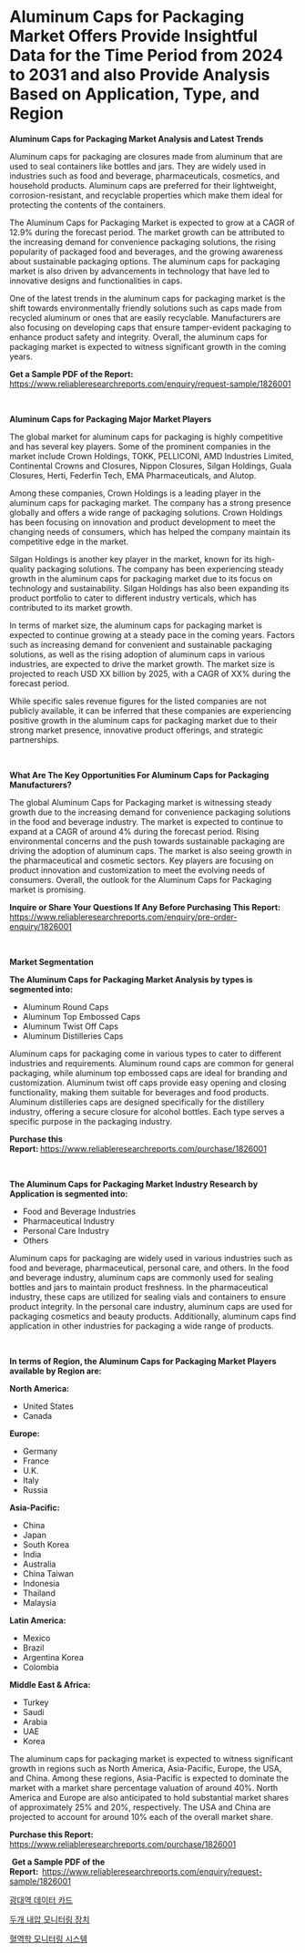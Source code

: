 <p><h1>Aluminum Caps for Packaging Market Offers Provide Insightful Data for the Time Period from 2024 to 2031 and also Provide Analysis Based on Application, Type, and Region</h1></p><p><strong>Aluminum Caps for Packaging Market Analysis and Latest Trends</strong></p>
<p><p>Aluminum caps for packaging are closures made from aluminum that are used to seal containers like bottles and jars. They are widely used in industries such as food and beverage, pharmaceuticals, cosmetics, and household products. Aluminum caps are preferred for their lightweight, corrosion-resistant, and recyclable properties which make them ideal for protecting the contents of the containers.</p><p>The Aluminum Caps for Packaging Market is expected to grow at a CAGR of 12.9% during the forecast period. The market growth can be attributed to the increasing demand for convenience packaging solutions, the rising popularity of packaged food and beverages, and the growing awareness about sustainable packaging options. The aluminum caps for packaging market is also driven by advancements in technology that have led to innovative designs and functionalities in caps.</p><p>One of the latest trends in the aluminum caps for packaging market is the shift towards environmentally friendly solutions such as caps made from recycled aluminum or ones that are easily recyclable. Manufacturers are also focusing on developing caps that ensure tamper-evident packaging to enhance product safety and integrity. Overall, the aluminum caps for packaging market is expected to witness significant growth in the coming years.</p></p>
<p><strong>Get a Sample PDF of the Report:&nbsp;</strong> <a href="https://www.reliableresearchreports.com/enquiry/request-sample/1826001">https://www.reliableresearchreports.com/enquiry/request-sample/1826001</a></p>
<p>&nbsp;</p>
<p><strong>Aluminum Caps for Packaging Major Market Players</strong></p>
<p><p>The global market for aluminum caps for packaging is highly competitive and has several key players. Some of the prominent companies in the market include Crown Holdings, TOKK, PELLICONI, AMD Industries Limited, Continental Crowns and Closures, Nippon Closures, Silgan Holdings, Guala Closures, Herti, Federfin Tech, EMA Pharmaceuticals, and Alutop.</p><p>Among these companies, Crown Holdings is a leading player in the aluminum caps for packaging market. The company has a strong presence globally and offers a wide range of packaging solutions. Crown Holdings has been focusing on innovation and product development to meet the changing needs of consumers, which has helped the company maintain its competitive edge in the market.</p><p>Silgan Holdings is another key player in the market, known for its high-quality packaging solutions. The company has been experiencing steady growth in the aluminum caps for packaging market due to its focus on technology and sustainability. Silgan Holdings has also been expanding its product portfolio to cater to different industry verticals, which has contributed to its market growth.</p><p>In terms of market size, the aluminum caps for packaging market is expected to continue growing at a steady pace in the coming years. Factors such as increasing demand for convenient and sustainable packaging solutions, as well as the rising adoption of aluminum caps in various industries, are expected to drive the market growth. The market size is projected to reach USD XX billion by 2025, with a CAGR of XX% during the forecast period.</p><p>While specific sales revenue figures for the listed companies are not publicly available, it can be inferred that these companies are experiencing positive growth in the aluminum caps for packaging market due to their strong market presence, innovative product offerings, and strategic partnerships.</p></p>
<p>&nbsp;</p>
<p><strong>What Are The Key Opportunities For Aluminum Caps for Packaging Manufacturers?</strong></p>
<p><p>The global Aluminum Caps for Packaging market is witnessing steady growth due to the increasing demand for convenience packaging solutions in the food and beverage industry. The market is expected to continue to expand at a CAGR of around 4% during the forecast period. Rising environmental concerns and the push towards sustainable packaging are driving the adoption of aluminum caps. The market is also seeing growth in the pharmaceutical and cosmetic sectors. Key players are focusing on product innovation and customization to meet the evolving needs of consumers. Overall, the outlook for the Aluminum Caps for Packaging market is promising.</p></p>
<p><strong>Inquire or Share Your Questions If Any Before Purchasing This Report:</strong> <a href="https://www.reliableresearchreports.com/enquiry/pre-order-enquiry/1826001">https://www.reliableresearchreports.com/enquiry/pre-order-enquiry/1826001</a></p>
<p>&nbsp;</p>
<p><strong>Market Segmentation</strong></p>
<p><strong>The Aluminum Caps for Packaging Market Analysis by types is segmented into:</strong></p>
<p><ul><li>Aluminum Round Caps</li><li>Aluminum Top Embossed Caps</li><li>Aluminum Twist Off Caps</li><li>Aluminum Distilleries Caps</li></ul></p>
<p><p>Aluminum caps for packaging come in various types to cater to different industries and requirements. Aluminum round caps are common for general packaging, while aluminum top embossed caps are ideal for branding and customization. Aluminum twist off caps provide easy opening and closing functionality, making them suitable for beverages and food products. Aluminum distilleries caps are designed specifically for the distillery industry, offering a secure closure for alcohol bottles. Each type serves a specific purpose in the packaging industry.</p></p>
<p><strong>Purchase this Report:&nbsp;</strong><a href="https://www.reliableresearchreports.com/purchase/1826001">https://www.reliableresearchreports.com/purchase/1826001</a></p>
<p>&nbsp;</p>
<p><strong>The Aluminum Caps for Packaging Market Industry Research by Application is segmented into:</strong></p>
<p><ul><li>Food and Beverage Industries</li><li>Pharmaceutical Industry</li><li>Personal Care Industry</li><li>Others</li></ul></p>
<p><p>Aluminum caps for packaging are widely used in various industries such as food and beverage, pharmaceutical, personal care, and others. In the food and beverage industry, aluminum caps are commonly used for sealing bottles and jars to maintain product freshness. In the pharmaceutical industry, these caps are utilized for sealing vials and containers to ensure product integrity. In the personal care industry, aluminum caps are used for packaging cosmetics and beauty products. Additionally, aluminum caps find application in other industries for packaging a wide range of products.</p></p>
<p>&nbsp;</p>
<p><strong>In terms of Region, the Aluminum Caps for Packaging Market Players available by Region are:</strong></p>
<p>
    <p> <strong> North America: </strong>
        <ul>
            <li>United States</li>
            <li>Canada</li>
        </ul>
        </p> 
    <p> <strong> Europe: </strong>
        <ul>
            <li>Germany</li>
            <li>France</li>
            <li>U.K.</li>
            <li>Italy</li>
            <li>Russia</li>
        </ul>
        </p> 
    <p> <strong> Asia-Pacific: </strong>
        <ul>
            <li>China</li>
            <li>Japan</li>
            <li>South Korea</li>
            <li>India</li>
            <li>Australia</li>
            <li>China Taiwan</li>
            <li>Indonesia</li>
            <li>Thailand</li>
            <li>Malaysia</li>
        </ul>
        </p> 
    <p> <strong> Latin America: </strong>
        <ul>
            <li>Mexico</li>
            <li>Brazil</li>
            <li>Argentina Korea</li>
            <li>Colombia</li>
        </ul>
        </p> 
    <p> <strong> Middle East & Africa: </strong>
        <ul>
            <li>Turkey</li>
            <li>Saudi</li>
            <li>Arabia</li>
            <li>UAE</li>
            <li>Korea</li>
        </ul>
    </p>
    </p>
<p><p>The aluminum caps for packaging market is expected to witness significant growth in regions such as North America, Asia-Pacific, Europe, the USA, and China. Among these regions, Asia-Pacific is expected to dominate the market with a market share percentage valuation of around 40%. North America and Europe are also anticipated to hold substantial market shares of approximately 25% and 20%, respectively. The USA and China are projected to account for around 10% each of the overall market share.</p></p>
<p><strong>Purchase this Report: </strong><a href="https://www.reliableresearchreports.com/purchase/1826001">https://www.reliableresearchreports.com/purchase/1826001</a></p>
<p>&nbsp;<strong>Get a Sample PDF of the Report:&nbsp;&nbsp;</strong><a href="https://www.reliableresearchreports.com/enquiry/request-sample/1826001">https://www.reliableresearchreports.com/enquiry/request-sample/1826001</a></p>
<p><strong></strong></p>
<p><p><a href="https://github.com/crfsywufhm81415/Market-Research-Report-List-1/blob/main/73727806503.md">광대역 데이터 카드</a></p><p><a href="https://github.com/vs10l4sfg5c/Market-Research-Report-List-1/blob/main/30294656504.md">두개 내압 모니터링 장치</a></p><p><a href="https://github.com/Skyleitney456456/Market-Research-Report-List-1/blob/main/43609176505.md">혈역학 모니터링 시스템</a></p></p>